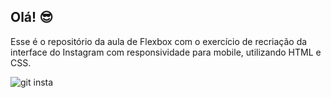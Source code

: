 ## Olá! :sunglasses:

Esse é o repositório da aula de Flexbox com o exercício de recriação da interface do Instagram com responsividade para mobile, utilizando HTML e CSS.



![git insta](https://user-images.githubusercontent.com/90094685/162485242-9943bfd1-1497-4b64-a183-4a855c15ca50.png)
